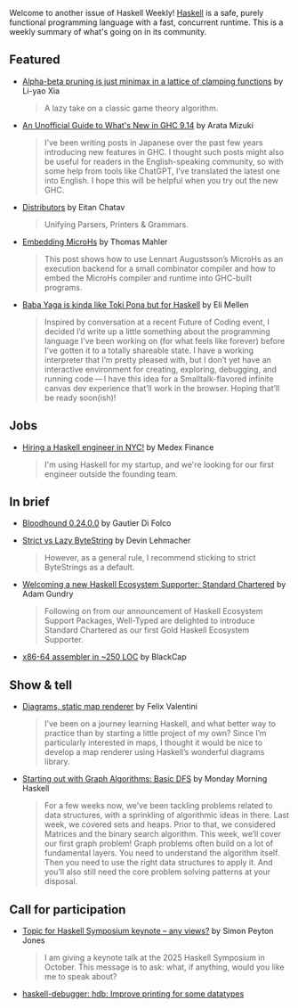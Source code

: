 Welcome to another issue of Haskell Weekly!
[Haskell](https://www.haskell.org) is a safe, purely functional programming language with a fast, concurrent runtime.
This is a weekly summary of what's going on in its community.

## Featured

- [Alpha-beta pruning is just minimax in a lattice of clamping functions](https://blog.poisson.chat/posts/2025-09-01-alpha-beta.html) by Li-yao Xia
  > A lazy take on a classic game theory algorithm.

- [An Unofficial Guide to What's New in GHC 9.14](https://minoki.github.io/posts/2025-08-31-whats-new-in-ghc-9-14.html) by Arata Mizuki
  > I’ve been writing posts in Japanese over the past few years introducing new features in GHC. I thought such posts might also be useful for readers in the English-speaking community, so with some help from tools like ChatGPT, I’ve translated the latest one into English. I hope this will be helpful when you try out the new GHC.
  
- [Distributors](https://github.com/morphismtech/distributors/blob/main/blog.md) by Eitan Chatav
  > Unifying Parsers, Printers & Grammars.

- [Embedding MicroHs](https://thma.github.io/posts/2025-08-30-Embedding-MicroHs.html) by Thomas Mahler
  > This post shows how to use Lennart Augustsson’s MicroHs as an execution backend for a small combinator compiler and how to embed the MicroHs compiler and runtime into GHC-built programs.
  
- [Baba Yaga is kinda like Toki Pona but for Haskell](https://eli.li/to-the-surprise-of-literally-no-one-im-working-on-implementing-a-programming-language-all-my-own) by Eli Mellen
  > Inspired by conversation at a recent Future of Coding event, I decided I’d write up a little something about the programming language I’ve been working on (for what feels like forever) before I’ve gotten it to a totally shareable state. I have a working interpreter that I’m pretty pleased with, but I don’t yet have an interactive environment for creating, exploring, debugging, and running code — I have this idea for a Smalltalk-flavored infinite canvas dev experience that’ll work in the browser. Hoping that’ll be ready soon(ish)!

## Jobs

- [Hiring a Haskell engineer in NYC!](https://www.reddit.com/r/haskell/comments/1n7c0m3/hiring_a_haskell_engineer_in_nyc/) by Medex Finance
  > I'm using Haskell for my startup, and we're looking for our first engineer outside the founding team.

## In brief

- [Bloodhound 0.24.0.0](https://www.reddit.com/r/haskell/comments/1n480gj/ann_bloodhound_02400/) by Gautier Di Folco

- [Strict vs Lazy ByteString](https://lehmacdj.github.io/blog/2025/09/01/strict-vs-lazy-bytestrings.html) by Devin Lehmacher
  > However, as a general rule, I recommend sticking to strict ByteStrings as a default.

- [Welcoming a new Haskell Ecosystem Supporter: Standard Chartered](https://www.well-typed.com/blog/2025/08/standard-chartered-supports-haskell-ecosystem/) by Adam Gundry
  > Following on from our announcement of Haskell Ecosystem Support Packages, Well-Typed are delighted to introduce Standard Chartered as our first Gold Haskell Ecosystem Supporter.
  
- [x86-64 assembler in ~250 LOC](https://gitlab.com/BlackCapCoder/x86-64/-/blob/main/src/CodeGen.hs) by BlackCap

## Show & tell

- [Diagrams, static map renderer](https://discourse.haskell.org/t/diagrams-static-map-renderer/12855) by Felix Valentini
  > I’ve been on a journey learning Haskell, and what better way to practice than by starting a little project of my own? Since I’m particularly interested in maps, I thought it would be nice to develop a map renderer using Haskell’s wonderful diagrams library.
  
- [Starting out with Graph Algorithms: Basic DFS](https://mmhaskell.com/blog/2025/9/1/starting-out-with-graph-algorithms-basic-dfs) by Monday Morning Haskell
  > For a few weeks now, we’ve been tackling problems related to data structures, with a sprinkling of algorithmic ideas in there. Last week, we covered sets and heaps. Prior to that, we considered Matrices and the binary search algorithm. This week, we’ll cover our first graph problem! Graph problems often build on a lot of fundamental layers. You need to understand the algorithm itself. Then you need to use the right data structures to apply it. And you’ll also still need the core problem solving patterns at your disposal.

## Call for participation

- [Topic for Haskell Symposium keynote – any views?](https://discourse.haskell.org/t/topic-for-haskell-symposium-keynote-any-views/12867) by Simon Peyton Jones
  > I am giving a keynote talk at the 2025 Haskell Symposium in October. This message is to ask: what, if anything, would you like me to speak about?

- [haskell-debugger: hdb: Improve printing for some datatypes](https://github.com/well-typed/haskell-debugger/issues/47)
